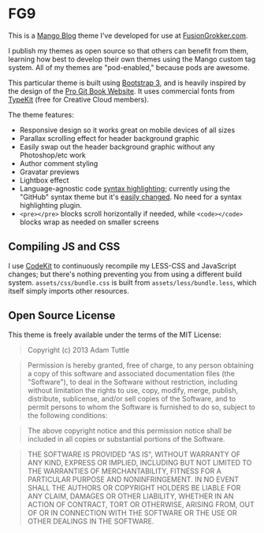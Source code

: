 # FG9

This is a [Mango Blog](http://www.mangoblog.org) theme I've developed for use at [FusionGrokker.com](http://fusiongrokker.com).

I publish my themes as open source so that others can benefit from them, learning how best to develop their own themes using the Mango custom tag system. All of my themes are "pod-enabled," because pods are awesome.

This particular theme is built using [Bootstrap 3](http://www.getbootstrap.com), and is heavily inspired by the design of the [Pro Git Book Website](http://git-scm.com/book). It uses commercial fonts from [TypeKit](http://typekit.com/) (free for Creative Cloud members).

The theme features:

* Responsive design so it works great on mobile devices of all sizes
* Parallax scrolling effect for header background graphic
* Easily swap out the header background graphic without any Photoshop/etc work
* Author comment styling
* Gravatar previews
* Lightbox effect
* Language-agnostic code [syntax highlighting](https://code.google.com/p/google-code-prettify/); currently using the "GitHub" syntax theme but it's [easily changed](http://jmblog.github.io/color-themes-for-google-code-prettify/). No need for a syntax highlighting plugin.
* `<pre></pre>` blocks scroll horizontally if needed, while `<code></code>` blocks wrap as needed on smaller screens

## Compiling JS and CSS

I use [CodeKit](http://incident57.com/codekit/) to continuously recompile my LESS-CSS and JavaScript changes; but there's nothing preventing you from using a different build system. `assets/css/bundle.css` is built from `assets/less/bundle.less`, which itself simply imports other resources.

## Open Source License

This theme is freely available under the terms of the MIT License:

> Copyright (c) 2013 Adam Tuttle

> Permission is hereby granted, free of charge, to any person obtaining a copy of this software and associated documentation files (the "Software"), to deal in the Software without restriction, including without limitation the rights to use, copy, modify, merge, publish, distribute, sublicense, and/or sell copies of the Software, and to permit persons to whom the Software is furnished to do so, subject to the following conditions:

> The above copyright notice and this permission notice shall be included in all copies or substantial portions of the Software.

> THE SOFTWARE IS PROVIDED "AS IS", WITHOUT WARRANTY OF ANY KIND, EXPRESS OR IMPLIED, INCLUDING BUT NOT LIMITED TO THE WARRANTIES OF MERCHANTABILITY, FITNESS FOR A PARTICULAR PURPOSE AND NONINFRINGEMENT. IN NO EVENT SHALL THE AUTHORS OR COPYRIGHT HOLDERS BE LIABLE FOR ANY CLAIM, DAMAGES OR OTHER LIABILITY, WHETHER IN AN ACTION OF CONTRACT, TORT OR OTHERWISE, ARISING FROM, OUT OF OR IN CONNECTION WITH THE SOFTWARE OR THE USE OR OTHER DEALINGS IN THE SOFTWARE.
